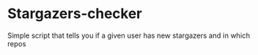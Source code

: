 # Stargazers-checker
Simple script that tells you if a given user has new stargazers and in which repos
